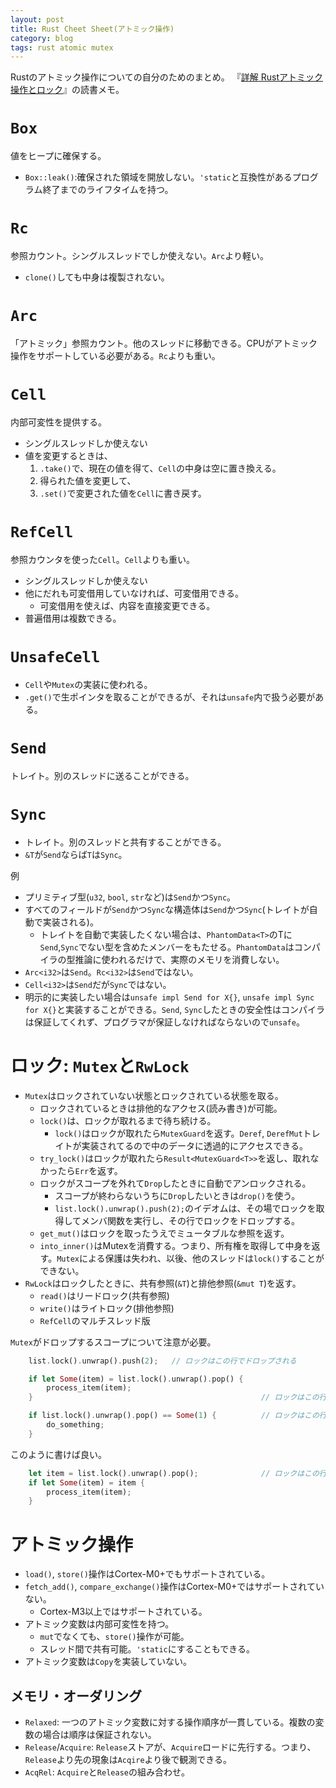 ```yaml
---
layout: post
title: Rust Cheet Sheet(アトミック操作)
category: blog
tags: rust atomic mutex
---
```


Rustのアトミック操作についての自分のためのまとめ。
『[詳解 Rustアトミック操作とロック](https://www.oreilly.co.jp/books/9784814400515/)』の読書メモ。

# `Box`

値をヒープに確保する。

* `Box::leak()`:確保された領域を開放しない。`'static`と互換性があるプログラム終了までのライフタイムを持つ。

# `Rc`

参照カウント。シングルスレッドでしか使えない。`Arc`より軽い。

* `clone()`しても中身は複製されない。

# `Arc`

「アトミック」参照カウント。他のスレッドに移動できる。CPUがアトミック操作をサポートしている必要がある。`Rc`よりも重い。

# `Cell`

内部可変性を提供する。

* シングルスレッドしか使えない
* 値を変更するときは、
    1. `.take()`で、現在の値を得て、`Cell`の中身は空に置き換える。
    2. 得られた値を変更して、
    3. `.set()`で変更された値を`Cell`に書き戻す。

# `RefCell`

参照カウンタを使った`Cell`。`Cell`よりも重い。

* シングルスレッドしか使えない
* 他にだれも可変借用していなければ、可変借用できる。
    + 可変借用を使えば、内容を直接変更できる。
* 普遍借用は複数できる。


# `UnsafeCell`

* `Cell`や`Mutex`の実装に使われる。
* `.get()`で生ポインタを取ることができるが、それは`unsafe`内で扱う必要がある。

# `Send`

トレイト。別のスレッドに送ることができる。

# `Sync`

* トレイト。別のスレッドと共有することができる。
* `&T`が`Send`ならば`T`は`Sync`。

例

* プリミティブ型(`u32`, `bool`, `str`など)は`Send`かつ`Sync`。
* すべてのフィールドが`Send`かつ`Sync`な構造体は`Send`かつ`Sync`(トレイトが自動で実装される)。
    + トレイトを自動で実装したくない場合は、`PhantomData<T>`のTに`Send`,`Sync`でない型を含めたメンバーをもたせる。`PhantomData`はコンパイラの型推論に使われるだけで、実際のメモリを消費しない。 
* `Arc<i32>`は`Send`。`Rc<i32>`は`Send`ではない。
* `Cell<i32>`は`Send`だが`Sync`ではない。
* 明示的に実装したい場合は`unsafe impl Send for X{}`, `unsafe impl Sync for X{}`と実装することができる。`Send`, `Sync`したときの安全性はコンパイラは保証してくれず、プログラマが保証しなければならないので`unsafe`。

# ロック: `Mutex`と`RwLock`

* `Mutex`はロックされていない状態とロックされている状態を取る。
    + ロックされているときは排他的なアクセス(読み書き)が可能。
    + `lock()`は、ロックが取れるまで待ち続ける。
        - `lock()`はロックが取れたら`MutexGuard`を返す。`Deref`, `DerefMut`トレイトが実装されてるので中のデータに透過的にアクセスできる。
    + `try_lock()`はロックが取れたら`Result<MutexGuard<T>>`を返し、取れなかったら`Err`を返す。 
    + ロックがスコープを外れて`Drop`したときに自動でアンロックされる。
        - スコープが終わらないうちに`Drop`したいときは`drop()`を使う。
        - `list.lock().unwrap().push(2);`のイデオムは、その場でロックを取得してメンバ関数を実行し、その行でロックをドロップする。
    + `get_mut()`はロックを取ったうえでミュータブルな参照を返す。
    + `into_inner()`はMutexを消費する。つまり、所有権を取得して中身を返す。`Mutex`による保護は失われ、以後、他のスレッドは`lock()`することができない。
* `RwLock`はロックしたときに、共有参照(`&T`)と排他参照(`&mut T`)を返す。
    + `read()`はリードロック(共有参照)
    + `write()`はライトロック(排他参照)
    + `RefCell`のマルチスレッド版

`Mutex`がドロップするスコープについて注意が必要。

```rust
    list.lock().unwrap().push(2);   // ロックはこの行でドロップされる
```
```rust
    if let Some(item) = list.lock().unwrap().pop() {
        process_item(item);
    }                                                   // ロックはこの行まで確保されたまま
```
```rust
    if list.lock().unwrap().pop() == Some(1) {          // ロックはこの行でドロップされる
        do_something;
    }
```
このように書けば良い。
```rust
    let item = list.lock().unwrap().pop();              // ロックはこの行でドロップされる
    if let Some(item) = item {
        process_item(item);
    }
```

# アトミック操作

* `load()`, `store()`操作はCortex-M0+でもサポートされている。
* `fetch_add()`, `compare_exchange()`操作はCortex-M0+ではサポートされていない。
    + Cortex-M3以上ではサポートされている。
* アトミック変数は内部可変性を持つ。
    + `mut`でなくても、`store()`操作が可能。
    + スレッド間で共有可能。`'static`にすることもできる。
* アトミック変数は`Copy`を実装していない。

## メモリ・オーダリング

* `Relaxed`: 一つのアトミック変数に対する操作順序が一貫している。複数の変数の場合は順序は保証されない。
* `Release`/`Acquire`: `Release`ストアが、`Acquire`ロードに先行する。つまり、`Release`より先の現象は`Acqire`より後で観測できる。
* `AcqRel`: `Acquire`と`Release`の組み合わせ。

